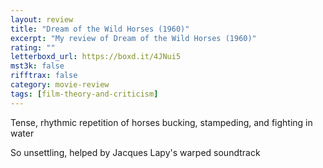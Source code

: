 ```yaml
---
layout: review
title: "Dream of the Wild Horses (1960)"
excerpt: "My review of Dream of the Wild Horses (1960)"
rating: ""
letterboxd_url: https://boxd.it/4JNui5
mst3k: false
rifftrax: false
category: movie-review
tags: [film-theory-and-criticism]
---
```


Tense, rhythmic repetition of horses bucking, stampeding, and fighting in water

So unsettling, helped by Jacques Lapy's warped soundtrack
